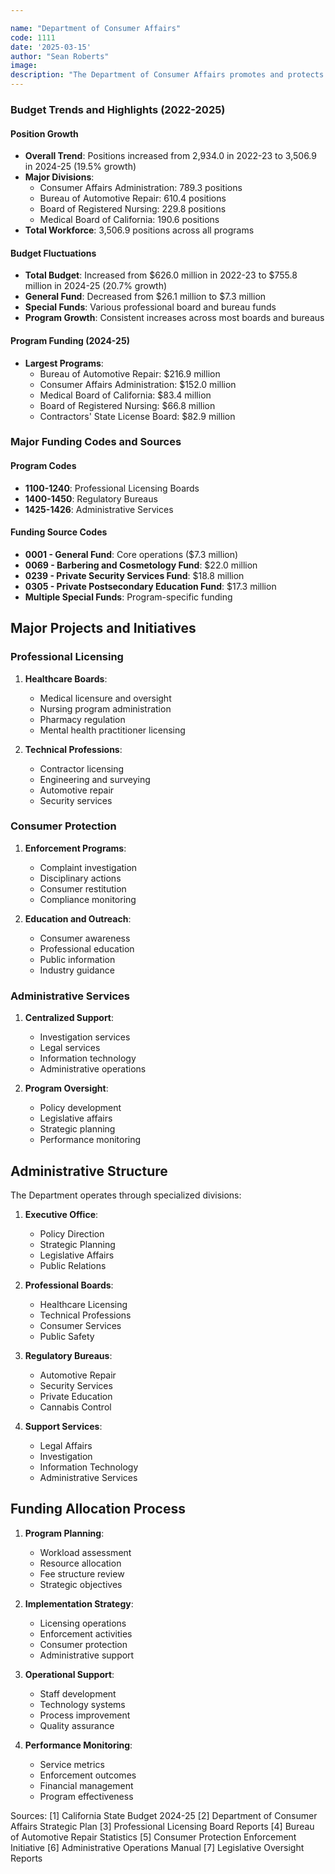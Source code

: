 ```yaml
---

name: "Department of Consumer Affairs"
code: 1111
date: '2025-03-15'
author: "Sean Roberts"
image: 
description: "The Department of Consumer Affairs promotes and protects consumer interests through oversight of professional licensing, enforcement, and consumer education across more than 250 professions and occupations in California."
---
```


### Budget Trends and Highlights (2022-2025)

#### Position Growth
- **Overall Trend**: Positions increased from 2,934.0 in 2022-23 to 3,506.9 in 2024-25 (19.5% growth)
- **Major Divisions**:
  - Consumer Affairs Administration: 789.3 positions
  - Bureau of Automotive Repair: 610.4 positions
  - Board of Registered Nursing: 229.8 positions
  - Medical Board of California: 190.6 positions
- **Total Workforce**: 3,506.9 positions across all programs

#### Budget Fluctuations
- **Total Budget**: Increased from $626.0 million in 2022-23 to $755.8 million in 2024-25 (20.7% growth)
- **General Fund**: Decreased from $26.1 million to $7.3 million
- **Special Funds**: Various professional board and bureau funds
- **Program Growth**: Consistent increases across most boards and bureaus

#### Program Funding (2024-25)
- **Largest Programs**:
  - Bureau of Automotive Repair: $216.9 million
  - Consumer Affairs Administration: $152.0 million
  - Medical Board of California: $83.4 million
  - Board of Registered Nursing: $66.8 million
  - Contractors' State License Board: $82.9 million

### Major Funding Codes and Sources

#### Program Codes
- **1100-1240**: Professional Licensing Boards
- **1400-1450**: Regulatory Bureaus
- **1425-1426**: Administrative Services

#### Funding Source Codes
- **0001 - General Fund**: Core operations ($7.3 million)
- **0069 - Barbering and Cosmetology Fund**: $22.0 million
- **0239 - Private Security Services Fund**: $18.8 million
- **0305 - Private Postsecondary Education Fund**: $17.3 million
- **Multiple Special Funds**: Program-specific funding

## Major Projects and Initiatives

### Professional Licensing

1. **Healthcare Boards**:
   - Medical licensure and oversight
   - Nursing program administration
   - Pharmacy regulation
   - Mental health practitioner licensing

2. **Technical Professions**:
   - Contractor licensing
   - Engineering and surveying
   - Automotive repair
   - Security services

### Consumer Protection

1. **Enforcement Programs**:
   - Complaint investigation
   - Disciplinary actions
   - Consumer restitution
   - Compliance monitoring

2. **Education and Outreach**:
   - Consumer awareness
   - Professional education
   - Public information
   - Industry guidance

### Administrative Services

1. **Centralized Support**:
   - Investigation services
   - Legal services
   - Information technology
   - Administrative operations

2. **Program Oversight**:
   - Policy development
   - Legislative affairs
   - Strategic planning
   - Performance monitoring

## Administrative Structure

The Department operates through specialized divisions:

1. **Executive Office**:
   - Policy Direction
   - Strategic Planning
   - Legislative Affairs
   - Public Relations

2. **Professional Boards**:
   - Healthcare Licensing
   - Technical Professions
   - Consumer Services
   - Public Safety

3. **Regulatory Bureaus**:
   - Automotive Repair
   - Security Services
   - Private Education
   - Cannabis Control

4. **Support Services**:
   - Legal Affairs
   - Investigation
   - Information Technology
   - Administrative Services

## Funding Allocation Process

1. **Program Planning**:
   - Workload assessment
   - Resource allocation
   - Fee structure review
   - Strategic objectives

2. **Implementation Strategy**:
   - Licensing operations
   - Enforcement activities
   - Consumer protection
   - Administrative support

3. **Operational Support**:
   - Staff development
   - Technology systems
   - Process improvement
   - Quality assurance

4. **Performance Monitoring**:
   - Service metrics
   - Enforcement outcomes
   - Financial management
   - Program effectiveness

Sources:
[1] California State Budget 2024-25
[2] Department of Consumer Affairs Strategic Plan
[3] Professional Licensing Board Reports
[4] Bureau of Automotive Repair Statistics
[5] Consumer Protection Enforcement Initiative
[6] Administrative Operations Manual
[7] Legislative Oversight Reports 